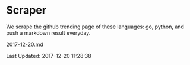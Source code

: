 # Scraper

We scrape the github trending page of these languages: go, python, and push a markdown result everyday.

[2017-12-20.md](https://github.com/borays/Scraper/blob/master/2017-12-20.md)

Last Updated: 2017-12-20 11:28:38
